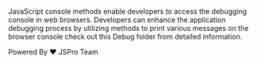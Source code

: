 JavaScript console methods enable developers to access the debugging console in web browsers. Developers can enhance the application debugging process by utilizing methods to print various messages on the browser console check out this Debug folder from detailed information.


Powered By ❤️ JSPro Team

